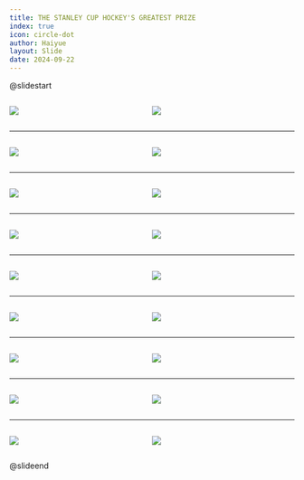 ```yaml
---
title: THE STANLEY CUP HOCKEY'S GREATEST PRIZE
index: true
icon: circle-dot
author: Haiyue
layout: Slide
date: 2024-09-22
---
```

 
@slidestart

<div style="display:flex">
<div style="flex:1">

![](https://raw.githubusercontent.com/yclord/reading/refs/heads/master/english/Level-U/THE%20STANLEY%20CUP%20HOCKEY'S%20GREATEST%20PRIZE/001.webp)
</div>
<div style="flex:1">

![](https://raw.githubusercontent.com/yclord/reading/refs/heads/master/english/Level-U/THE%20STANLEY%20CUP%20HOCKEY'S%20GREATEST%20PRIZE/002.webp)
</div>
</div>

---

<div style="display:flex">
<div style="flex:1">

![](https://raw.githubusercontent.com/yclord/reading/refs/heads/master/english/Level-U/THE%20STANLEY%20CUP%20HOCKEY'S%20GREATEST%20PRIZE/003.webp)
</div>
<div style="flex:1">

![](https://raw.githubusercontent.com/yclord/reading/refs/heads/master/english/Level-U/THE%20STANLEY%20CUP%20HOCKEY'S%20GREATEST%20PRIZE/004.webp)
</div>
</div>

---

<div style="display:flex">
<div style="flex:1">

![](https://raw.githubusercontent.com/yclord/reading/refs/heads/master/english/Level-U/THE%20STANLEY%20CUP%20HOCKEY'S%20GREATEST%20PRIZE/005.webp)
</div>
<div style="flex:1">

![](https://raw.githubusercontent.com/yclord/reading/refs/heads/master/english/Level-U/THE%20STANLEY%20CUP%20HOCKEY'S%20GREATEST%20PRIZE/006.webp)
</div>
</div>

---

<div style="display:flex">
<div style="flex:1">

![](https://raw.githubusercontent.com/yclord/reading/refs/heads/master/english/Level-U/THE%20STANLEY%20CUP%20HOCKEY'S%20GREATEST%20PRIZE/007.webp)
</div>
<div style="flex:1">

![](https://raw.githubusercontent.com/yclord/reading/refs/heads/master/english/Level-U/THE%20STANLEY%20CUP%20HOCKEY'S%20GREATEST%20PRIZE/008.webp)
</div>
</div>

---

<div style="display:flex">
<div style="flex:1">

![](https://raw.githubusercontent.com/yclord/reading/refs/heads/master/english/Level-U/THE%20STANLEY%20CUP%20HOCKEY'S%20GREATEST%20PRIZE/009.webp)
</div>
<div style="flex:1">

![](https://raw.githubusercontent.com/yclord/reading/refs/heads/master/english/Level-U/THE%20STANLEY%20CUP%20HOCKEY'S%20GREATEST%20PRIZE/010.webp)
</div>
</div>

---

<div style="display:flex">
<div style="flex:1">

![](https://raw.githubusercontent.com/yclord/reading/refs/heads/master/english/Level-U/THE%20STANLEY%20CUP%20HOCKEY'S%20GREATEST%20PRIZE/011.webp)
</div>
<div style="flex:1">

![](https://raw.githubusercontent.com/yclord/reading/refs/heads/master/english/Level-U/THE%20STANLEY%20CUP%20HOCKEY'S%20GREATEST%20PRIZE/012.webp)
</div>
</div>

---

<div style="display:flex">
<div style="flex:1">

![](https://raw.githubusercontent.com/yclord/reading/refs/heads/master/english/Level-U/THE%20STANLEY%20CUP%20HOCKEY'S%20GREATEST%20PRIZE/013.webp)
</div>
<div style="flex:1">

![](https://raw.githubusercontent.com/yclord/reading/refs/heads/master/english/Level-U/THE%20STANLEY%20CUP%20HOCKEY'S%20GREATEST%20PRIZE/014.webp)
</div>
</div>

---

<div style="display:flex">
<div style="flex:1">

![](https://raw.githubusercontent.com/yclord/reading/refs/heads/master/english/Level-U/THE%20STANLEY%20CUP%20HOCKEY'S%20GREATEST%20PRIZE/015.webp)
</div>
<div style="flex:1">

![](https://raw.githubusercontent.com/yclord/reading/refs/heads/master/english/Level-U/THE%20STANLEY%20CUP%20HOCKEY'S%20GREATEST%20PRIZE/016.webp)
</div>
</div>

---

<div style="display:flex">
<div style="flex:1">

![](https://raw.githubusercontent.com/yclord/reading/refs/heads/master/english/Level-U/THE%20STANLEY%20CUP%20HOCKEY'S%20GREATEST%20PRIZE/017.webp)
</div>
<div style="flex:1">

![](https://raw.githubusercontent.com/yclord/reading/refs/heads/master/english/Level-U/THE%20STANLEY%20CUP%20HOCKEY'S%20GREATEST%20PRIZE/018.webp)
</div>
</div>

@slideend